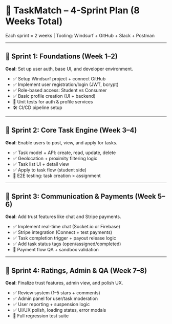 # 🏃 TaskMatch – 4-Sprint Plan (8 Weeks Total)

Each sprint = 2 weeks | Tooling: Windsurf + GitHub + Slack + Postman

---

## 🚀 Sprint 1: Foundations (Week 1–2)
**Goal**: Set up user auth, base UI, and developer environment.

- ✅ Setup Windsurf project + connect GitHub
- ✅ Implement user registration/login (JWT, bcrypt)
- ✅ Role-based access: Student vs Consumer
- ✅ Basic profile creation (UI + backend)
- 🧪 Unit tests for auth & profile services
- 🛠️ CI/CD pipeline setup

---

## 💼 Sprint 2: Core Task Engine (Week 3–4)
**Goal**: Enable users to post, view, and apply for tasks.

- ✅ Task model + API: create, read, update, delete
- ✅ Geolocation + proximity filtering logic
- ✅ Task list UI + detail view
- ✅ Apply to task flow (student side)
- 🧪 E2E testing: task creation > assignment

---

## 💬 Sprint 3: Communication & Payments (Week 5–6)
**Goal**: Add trust features like chat and Stripe payments.

- ✅ Implement real-time chat (Socket.io or Firebase)
- ✅ Stripe integration (Connect + test payments)
- ✅ Task completion trigger + payout release logic
- ✅ Add task status tags (open/assigned/completed)
- 🧪 Payment flow QA + sandbox validation

---

## 🧭 Sprint 4: Ratings, Admin & QA (Week 7–8)
**Goal**: Finalize trust features, admin view, and polish UX.

- ✅ Review system (1–5 stars + comments)
- ✅ Admin panel for user/task moderation
- ✅ User reporting + suspension logic
- ✅ UI/UX polish, loading states, error modals
- 🧪 Full regression test suite
